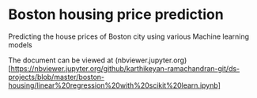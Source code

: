 # Boston housing price prediction
Predicting the house prices of Boston city using various Machine learning models

The document can be viewed at (nbviewer.jupyter.org)[https://nbviewer.jupyter.org/github/karthikeyan-ramachandran-git/ds-projects/blob/master/boston-housing/linear%20regression%20with%20scikit%20learn.ipynb]
